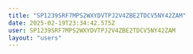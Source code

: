 ```yaml
---
title: "SP1239SRF7MPS2WXYDVTPJ2V4ZBE2TDCV5NY42ZAM"
date: 2025-02-19T23:34:42.575Z
user: SP1239SRF7MPS2WXYDVTPJ2V4ZBE2TDCV5NY42ZAM
layout: "users"
---
```

    